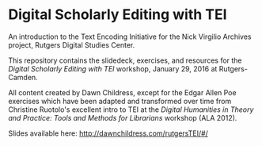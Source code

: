 # Digital Scholarly Editing with TEI
An introduction to the Text Encoding Initiative for the Nick Virgilio Archives project, Rutgers Digital Studies Center.

This repository contains the slidedeck, exercises, and resources for the _Digital Scholarly Editing with TEI_ workshop, January 29, 2016 at Rutgers-Camden.

All content created by Dawn Childress, except for the Edgar Allen Poe exercises which have been adapted and transformed over time from Christine Ruotolo's excellent intro to TEI at the _Digital Humanities in Theory and Practice: Tools and Methods for Librarians_ workshop (ALA 2012).

Slides available here: http://dawnchildress.com/rutgersTEI/#/
